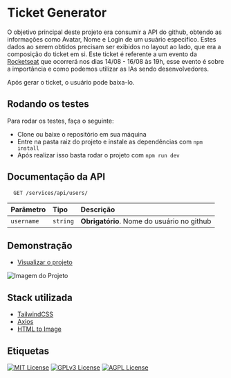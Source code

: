 
# Ticket Generator

O objetivo principal deste projeto era consumir a API do github, obtendo as informações como Avatar, Nome e Login de um usuário especifíco. Estes dados ao serem obtidos precisam ser exibidos no layout ao lado, que era a composição do ticket em si. Este ticket é referente a um evento da [Rocketseat](https://www.rocketseat.com.br/) que ocorrerá nos dias 14/08 - 16/08 às 19h, esse evento é sobre a importância e como podemos utilizar as IAs sendo desenvolvedores.

Após gerar o ticket, o usuário pode baixa-lo.
## Rodando os testes

Para rodar os testes, faça o seguinte:

- Clone ou baixe o repositório em sua máquina
- Entre na pasta raiz do projeto e instale as dependências com `npm install`
- Após realizar isso basta rodar o projeto com `npm run dev`

## Documentação da API

```http
  GET /services/api/users/
```

| Parâmetro   | Tipo       | Descrição                           |
| :---------- | :--------- | :---------------------------------- |
| `username` | `string` | **Obrigatório**. Nome do usuário no github |

## Demonstração

- [Visualizar o projeto](https://ticketgenerator.vercel.app/)

![Imagem do Projeto](https://cdn.discordapp.com/attachments/970795622531760170/1142924347099594922/Desktop.png)
## Stack utilizada

- [TailwindCSS](https://tailwindcss.com/)
- [Axios](https://axios-http.com/ptbr/docs/intro)
- [HTML to Image](https://www.npmjs.com/package/html-to-image)

## Etiquetas

[![MIT License](https://img.shields.io/badge/License-MIT-green.svg)](https://choosealicense.com/licenses/mit/)
[![GPLv3 License](https://img.shields.io/badge/License-GPL%20v3-yellow.svg)](https://opensource.org/licenses/)
[![AGPL License](https://img.shields.io/badge/license-AGPL-blue.svg)](http://www.gnu.org/licenses/agpl-3.0)

